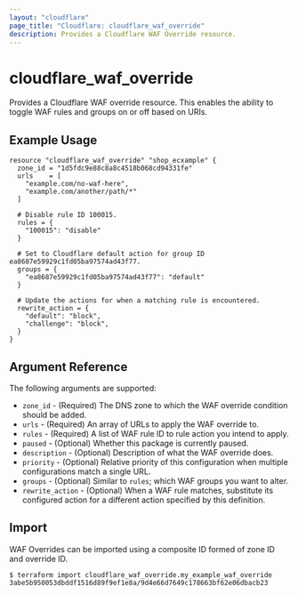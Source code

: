 ```yaml
---
layout: "cloudflare"
page_title: "Cloudflare: cloudflare_waf_override"
description: Provides a Cloudflare WAF Override resource.
---
```


# cloudflare_waf_override

Provides a Cloudflare WAF override resource. This enables the ability to toggle
WAF rules and groups on or off based on URIs.

## Example Usage

```hcl
resource "cloudflare_waf_override" "shop_ecxample" {
  zone_id = "1d5fdc9e88c8a8c4518b068cd94331fe"
  urls    = [
    "example.com/no-waf-here",
    "example.com/another/path/*"
  ]

  # Disable rule ID 100015.
  rules = {
    "100015": "disable"
  }

  # Set to Cloudflare default action for group ID ea8687e59929c1fd05ba97574ad43f77.
  groups = {
    "ea8687e59929c1fd05ba97574ad43f77": "default"
  }

  # Update the actions for when a matching rule is encountered.
  rewrite_action = {
    "default": "block",
    "challenge": "block",
  }
}
```

## Argument Reference

The following arguments are supported:

- `zone_id` - (Required) The DNS zone to which the WAF override condition should be added.
- `urls` - (Required) An array of URLs to apply the WAF override to.
- `rules` - (Required) A list of WAF rule ID to rule action you intend to apply.
- `paused` - (Optional) Whether this package is currently paused.
- `description` - (Optional) Description of what the WAF override does.
- `priority` - (Optional) Relative priority of this configuration when multiple configurations match a single URL.
- `groups` - (Optional) Similar to `rules`; which WAF groups you want to alter.
- `rewrite_action` - (Optional) When a WAF rule matches, substitute its configured action for a different action specified by this definition.

## Import

WAF Overrides can be imported using a composite ID formed of zone
ID and override ID.

```
$ terraform import cloudflare_waf_override.my_example_waf_override 3abe5b950053dbddf1516d89f9ef1e8a/9d4e66d7649c178663bf62e06dbacb23
```
